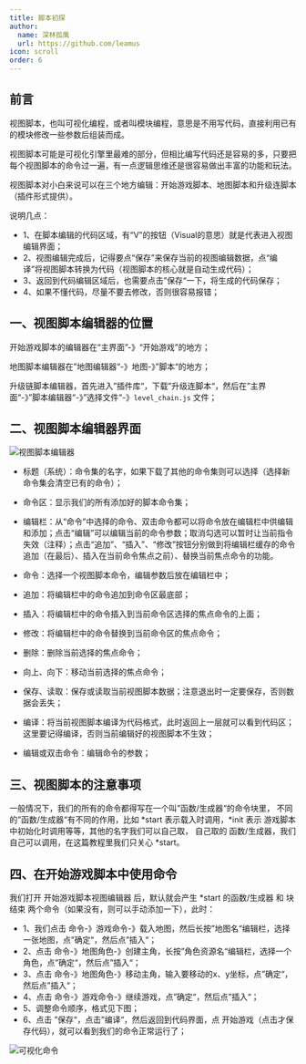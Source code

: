 ```yaml
---
title: 脚本初探
author:
  name: 深林孤鹰
  url: https://github.com/leamus
icon: scroll
order: 6
---
```


## 前言

视图脚本，也叫可视化编程，或者叫模块编程，意思是不用写代码，直接利用已有的模块修改一些参数后组装而成。

视图脚本可能是可视化引擎里最难的部分，但相比编写代码还是容易的多，只要把每个视图脚本的命令过一遍，有一点逻辑思维还是很容易做出丰富的功能和玩法。

视图脚本对小白来说可以在三个地方编辑：开始游戏脚本、地图脚本和升级连脚本（插件形式提供）。

说明几点：

* 1、在脚本编辑的代码区域，有“V”的按钮（Visual的意思）就是代表进入视图编辑界面；
* 2、视图编辑完成后，记得要点“保存”来保存当前的视图编辑数据，点“编译”将视图脚本转换为代码（视图脚本的核心就是自动生成代码）；
* 3、返回到代码编辑区域后，也需要点击”保存“一下，将生成的代码保存；
* 4、如果不懂代码，尽量不要去修改，否则很容易报错；

## 一、视图脚本编辑器的位置

开始游戏脚本的编辑器在“主界面”-》“开始游戏”的地方；

地图脚本编辑器在”地图编辑器“-》地图-》”脚本“的地方；

升级链脚本编辑器，首先进入”插件库“，下载”升级连脚本“，然后在”主界面“-》”脚本编辑器“-》”选择文件“-》`level_chain.js` 文件；

## 二、视图脚本编辑器界面

![视图脚本编辑器](/assets/image/docs/beginner/script/1691030239221.png)

* 标题（系统）：命令集的名字，如果下载了其他的命令集则可以选择（选择新命令集会清空已有的命令）；
* 命令区：显示我们的所有添加好的脚本命令集；

* 编辑栏：从“命令”中选择的命令、双击命令都可以将命令放在编辑栏中供编辑和添加；点击“编辑”可以编辑当前的命令参数；取消勾选可以暂时让当前指令失效（注释）；点击“追加”、“插入”、“修改”按钮分别做到将编辑栏缓存的命令追加（在最后）、插入在当前命令焦点之前）、替换当前焦点命令的功能。
* 命令：选择一个视图脚本命令，编辑参数后放在编辑栏中；

* 追加：将编辑栏中的命令追加到命令区最底部；
* 插入：将编辑栏中的命令插入到当前命令区选择的焦点命令的上面；

* 修改：将编辑栏中的命令替换到当前命令区的焦点命令；
* 删除：删除当前选择的焦点命令；

* 向上、向下：移动当前选择的焦点命令；
* 保存、读取：保存或读取当前视图脚本数据；注意退出时一定要保存，否则数据会丢失；

* 编译：将当前视图脚本编译为代码格式，此时返回上一层就可以看到代码区；这里要记得编译，否则当前编辑好的视图脚本不生效；
* 编辑或双击命令：编辑命令的参数；

## 三、视图脚本的注意事项

一般情况下，我们的所有的命令都得写在一个叫”函数/生成器“的命令块里，
不同的”函数/生成器“有不同的作用，比如 *start 表示载入时调用，*init 表示 游戏脚本中初始化时调用等等，其他的名字我们可以自己取，
自己取的 函数/生成器，我们自己可以调用，在这篇教程里我们只关心 *start。

## 四、在开始游戏脚本中使用命令

我们打开 开始游戏脚本视图编辑器 后，默认就会产生 *start 的函数/生成器 和 块结束 两个命令（如果没有，则可以手动添加一下），此时：

* 1、我们点击  命令-》游戏命令-》载入地图，然后长按”地图名“编辑栏，选择一张地图，点”确定“，然后点”插入“；
* 2、点击 命令-》地图角色-》创建主角，长按”角色资源名“编辑栏，选择一个角色，点”确定“，然后点”插入“；
* 3、点击 命令-》地图角色-》移动主角，输入要移动的x、y坐标，点”确定“，然后点”插入“；
* 4、点击 命令-》游戏命令-》继续游戏，点”确定“，然后点”插入“；
* 5、调整命令顺序，格式见下图；
* 6、点击 ”保存“，点击”编译“，然后返回到代码界面，点 开始游戏（点击才保存代码），就可以看到我们的命令正常运行了；

![可视化命令](/assets/image/docs/beginner/script/1691031557391.png)
